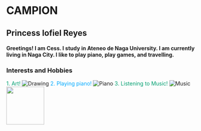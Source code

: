 # **CAMPION**
## **Princess Iofiel Reyes**
#### Greetings! I am Cess. I study in Ateneo de Naga University. I am currently living in Naga City. I like to play piano, play games, and travelling.
### **Interests and Hobbies**
<font color="#00A9FF7">1. Art!</font>
![Drawing](https://i.pinimg.com/564x/e2/96/a6/e296a61656b0a43f03ab3a544e10ce71.jpg)
<font color="#00A9FF">2. Playing piano!</font>
![Piano](https://i.pinimg.com/236x/db/df/80/dbdf80c5d250e1fefc4ab0116f744add.jpg)
<font color="#00A9FF7">3. Listening to Music!</font>
![Music](https://i.pinimg.com/736x/6f/ae/60/6fae60681f2163938c2c262e9ffdac76.jpg)
<img src="https://i.pinimg.com/564x/e2/96/a6/e296a61656b0a43f03ab3a544e10ce71.jpg" width="100" height="100">
